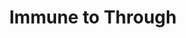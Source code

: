 ---
title: "Immune to Through"
canonical: "skill/immune-to-through"
canonical_title: "Paladin Loresheet"
lists:
    - paladin-loresheet
tier: 3
min_type: "paladin-x/2"
osp_cost: 30
prerequisites: ["None"]
ladder: "damage-reduction-crush"
---